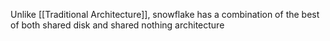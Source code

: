 Unlike [[Traditional Architecture]], snowflake has a combination of the best of both shared disk and shared nothing architecture